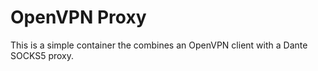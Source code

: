 # OpenVPN Proxy

This is a simple container the combines an OpenVPN client with a Dante SOCKS5 proxy.